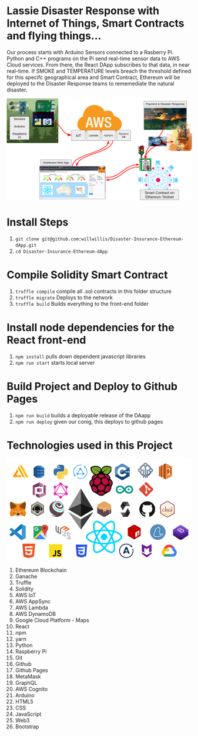 # Lassie Disaster Response with Internet of Things, Smart Contracts and flying things...

Our process starts with Arduino Sensors connected to a Rasberry Pi. Python and C++
programs on the Pi send real-time sensor data to AWS Cloud services. From there, the
React DApp subscribes to that data, in near real-time. If SMOKE and TEMPERATURE levels
breach the threshold defined for this specifc geographical area and Smart Contract,
Ethereum will be deployed to the Disaster Response teams to rememediate the natural disaster.

![System Overview](./public/SystemOverview.png)

# Install Steps

1. `git clone git@github.com:willwillis/Disaster-Insurance-Ethereum-dApp.git`
2. `cd Disaster-Insurance-Ethereum-dApp`

# Compile Solidity Smart Contract

1. `truffle compile` compile all .sol contracts in this folder structure
2. `truffle migrate` Deploys to the network
3. `truffle build` Builds everything to the front-end folder

# Install node dependencies for the React front-end

1. `npm install` pulls down dependent javascript libraries
2. `npm run start` starts local server

# Build Project and Deploy to Github Pages

1. `npm run build` builds a deployable release of the DAapp
2. `npm run deploy` given our conig, this deploys to github pages

# Technologies used in this Project

![TechStack](./public/TechStack.png)

1. Ethereum Blockchain
2. Ganache
3. Truffle
4. Solidity
5. AWS IoT
6. AWS AppSync
7. AWS Lambda
8. AWS DynamoDB
9. Google Cloud Platform - Maps
10. React
11. npm
12. yarn
13. Python
14. Raspberry Pi
15. Git
16. Github
17. Github Pages
18. MetaMask
19. GraphQL
20. AWS Cognito
21. Arduino
22. HTML5
23. CSS
24. JavaScript
25. Web3
26. Bootstrap

